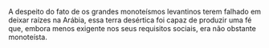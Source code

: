 ﻿A despeito do fato de os grandes monoteísmos levantinos terem falhado em deixar raízes na Arábia, essa terra desértica foi capaz de produzir uma fé que, embora menos exigente nos seus requisitos sociais, era não obstante monoteísta.